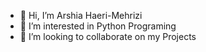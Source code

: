 - 👋 Hi, I’m Arshia Haeri-Mehrizi
- 👀 I’m interested in Python Programing
- 💞️ I’m looking to collaborate on my Projects

<!---
arshiahaeri89/arshiahaeri89 is a ✨ special ✨ repository because its `README.md` (this file) appears on your GitHub profile.
You can click the Preview link to take a look at your changes.
--->
